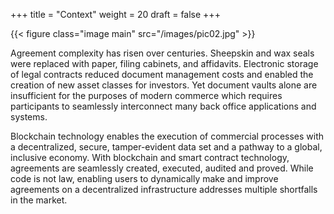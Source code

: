 +++
title = "Context"
weight = 20
draft = false
+++

{{< figure class="image main" src="/images/pic02.jpg" >}}

Agreement complexity has risen over centuries. Sheepskin and wax seals were replaced with paper, filing cabinets, and affidavits. Electronic storage of legal contracts reduced document management costs and enabled the creation of new asset classes for investors. Yet document vaults alone are insufficient for the purposes of modern commerce which requires participants to seamlessly interconnect many back office applications and systems.

Blockchain technology enables the execution of commercial processes with a decentralized, secure, tamper-evident data set and a pathway to a global, inclusive economy. With blockchain and smart contract technology, agreements are seamlessly created, executed, audited and proved. While code is not law, enabling users to dynamically make and improve agreements on a decentralized infrastructure addresses multiple shortfalls in the market.
